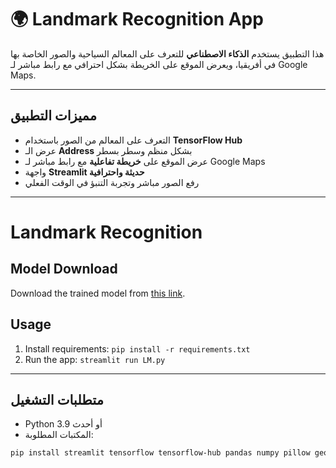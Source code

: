 # 🌍 Landmark Recognition App

هذا التطبيق يستخدم **الذكاء الاصطناعي** للتعرف على المعالم السياحية والصور الخاصة بها في أفريقيا، ويعرض الموقع على الخريطة بشكل احترافي مع رابط مباشر لـ Google Maps.

---

## **مميزات التطبيق**

- التعرف على المعالم من الصور باستخدام **TensorFlow Hub**  
- عرض الـ **Address** بشكل منظم وسطر بسطر  
- عرض الموقع على **خريطة تفاعلية** مع رابط مباشر لـ Google Maps  
- واجهة **Streamlit حديثة واحترافية**  
- رفع الصور مباشر وتجربة التنبؤ في الوقت الفعلي  

---

# Landmark Recognition

## Model Download
Download the trained model from [this link](https://landmarks-gd39rndyppre6zr2jde2cw.streamlit.app/k).

## Usage
1. Install requirements: `pip install -r requirements.txt`
2. Run the app: `streamlit run LM.py`

---

## **متطلبات التشغيل**

- Python 3.9 أو أحدث  
- المكتبات المطلوبة:

```bash
pip install streamlit tensorflow tensorflow-hub pandas numpy pillow geopy
